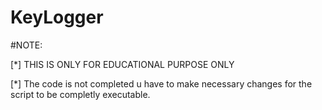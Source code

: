 # KeyLogger

#NOTE:

[*] THIS IS ONLY FOR EDUCATIONAL PURPOSE ONLY


[*] The code is not completed u have to make necessary changes for the script to be completly executable.

